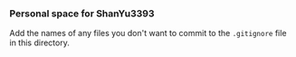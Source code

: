 ### Personal space for ShanYu3393

Add the names of any files you don't want to commit to the ```.gitignore``` file in this directory.
